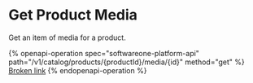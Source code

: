 # Get Product Media

Get an item of media for a product.

{% openapi-operation spec="softwareone-platform-api" path="/v1/catalog/products/{productId}/media/{id}" method="get" %}
[Broken link](broken-reference)
{% endopenapi-operation %}
